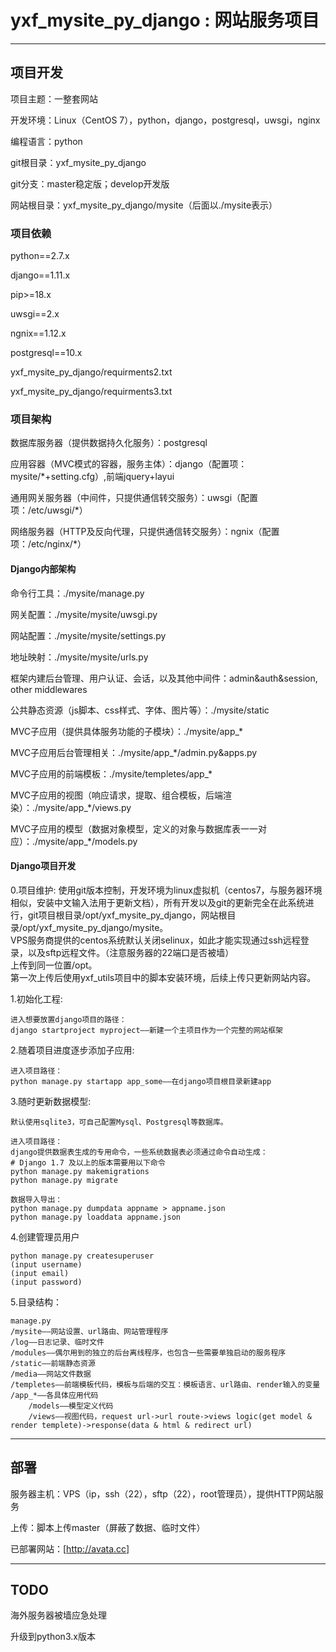 yxf_mysite_py_django : 网站服务项目
=========================================================

------------

## 项目开发

项目主题：一整套网站  

开发环境：Linux（CentOS 7），python，django，postgresql，uwsgi，nginx  

编程语言：python  

git根目录：yxf_mysite_py_django  

git分支：master稳定版；develop开发版  

网站根目录：yxf_mysite_py_django/mysite（后面以./mysite表示）  

### 项目依赖  

python==2.7.x  

django==1.11.x  

pip>=18.x  

uwsgi==2.x  

ngnix==1.12.x  

postgresql==10.x  

yxf_mysite_py_django/requirments2.txt  

yxf_mysite_py_django/requirments3.txt  

### 项目架构

数据库服务器（提供数据持久化服务）：postgresql  

应用容器（MVC模式的容器，服务主体）：django（配置项：mysite/*+setting.cfg）,前端jquery+layui  

通用网关服务器（中间件，只提供通信转交服务）：uwsgi（配置项：/etc/uwsgi/*）  

网络服务器（HTTP及反向代理，只提供通信转交服务）：ngnix（配置项：/etc/nginx/*）  

#### Django内部架构

命令行工具：./mysite/manage.py  

网关配置：./mysite/mysite/uwsgi.py  

网站配置：./mysite/mysite/settings.py  

地址映射：./mysite/mysite/urls.py  

框架内建后台管理、用户认证、会话，以及其他中间件：admin&auth&session, other middlewares  

公共静态资源（js脚本、css样式、字体、图片等）：./mysite/static  

MVC子应用（提供具体服务功能的子模块）：./mysite/app_*  

MVC子应用后台管理相关：./mysite/app_*/admin.py&apps.py  

MVC子应用的前端模板：./mysite/templetes/app_*  

MVC子应用的视图（响应请求，提取、组合模板，后端渲染）：./mysite/app_*/views.py   

MVC子应用的模型（数据对象模型，定义的对象与数据库表一一对应）：./mysite/app_*/models.py   

#### Django项目开发   

0.项目维护:
	使用git版本控制，开发环境为linux虚拟机（centos7，与服务器环境相似，安装中文输入法用于更新文档），所有开发以及git的更新完全在此系统进行，git项目根目录/opt/yxf_mysite_py_django，网站根目录/opt/yxf_mysite_py_django/mysite。  
	VPS服务商提供的centos系统默认关闭selinux，如此才能实现通过ssh远程登录，以及sftp远程文件。（注意服务器的22端口是否被墙）  
	上传到同一位置/opt。  
	第一次上传后使用yxf_utils项目中的脚本安装环境，后续上传只更新网站内容。  

1.初始化工程:  

	进入想要放置django项目的路径：
	django startproject myproject——新建一个主项目作为一个完整的网站框架

2.随着项目进度逐步添加子应用:  

	进入项目路径：
	python manage.py startapp app_some——在django项目根目录新建app

3.随时更新数据模型:  

	默认使用sqlite3，可自己配置Mysql、Postgresql等数据库。

	进入项目路径：
	django提供数据表生成的专用命令，一些系统数据表必须通过命令自动生成：
	# Django 1.7 及以上的版本需要用以下命令
	python manage.py makemigrations
	python manage.py migrate

	数据导入导出：
	python manage.py dumpdata appname > appname.json
	python manage.py loaddata appname.json

4.创建管理员用户  

	python manage.py createsuperuser
	(input username)
	(input email)
	(input password)

5.目录结构：  

	manage.py
	/mysite——网站设置、url路由、网站管理程序  
	/log——日志记录、临时文件  
	/modules——偶尔用到的独立的后台离线程序，也包含一些需要单独启动的服务程序  
	/static——前端静态资源  
	/media——网站文件数据  
	/templetes——前端模板代码，模板与后端的交互：模板语言、url路由、render输入的变量  
	/app_*——各具体应用代码  
		/models——模型定义代码  
		/views——视图代码，request url->url route->views logic(get model & render templete)->response(data & html & redirect url)

------------

## 部署

服务器主机：VPS（ip，ssh（22），sftp（22），root管理员），提供HTTP网站服务  

上传：脚本上传master（屏蔽了数据、临时文件）  

已部署网站：[http://avata.cc]  

------------

## TODO

海外服务器被墙应急处理  

升级到python3.x版本  
